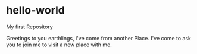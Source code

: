# hello-world
My first Repository

Greetings to you earthlings, i've come from another Place.
I've come to ask you to join me to visit a new place with me.
